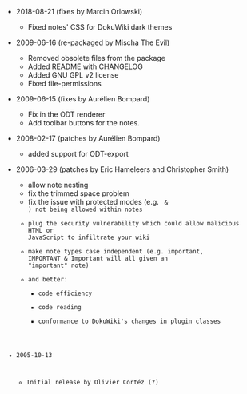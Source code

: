 * 2018-08-21 (fixes by Marcin Orlowski)
  * Fixed notes' CSS for DokuWiki dark themes


* 2009-06-16 (re-packaged by Mischa The Evil)
  * Removed obsolete files from the package
  * Added README with CHANGELOG
  * Added GNU GPL v2 license
  * Fixed file-permissions

* 2009-06-15 (fixes by Aurélien Bompard)
  * Fix in the ODT renderer
  * Add toolbar buttons for the notes.

* 2008-02-17 (patches by Aurélien Bompard)
  * added support for ODT-export

* 2006-03-29 (patches by Eric Hameleers and Christopher Smith)
  * allow note nesting
  * fix the trimmed space problem
  * fix the issue with protected modes (e.g. <tt><code></tt> & <tt><file></tt>) not being allowed within notes
  * plug the security vulnerability which could allow malicious HTML or JavaScript to infiltrate your wiki
  * make note types case independent (e.g. <tt>important</tt>, <tt>IMPORTANT</tt> & <tt>Important</tt> will all given an "important" note)
  * and better:
    * code efficiency
    * code reading
    * conformance to DokuWiki's changes in plugin classes

* 2005-10-13
  * Initial release by Olivier Cortéz (?)


